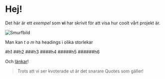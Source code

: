 
# Hej!
Det här är ett *exempel* som **vi** har skrivit för att visa hur coolt vårt projekt är.

![Smurfbild](file:/Users/antonlevholm/Desktop/Projekt/proton-text/Proton%20Text%20Directory/Bilder/Clumsy_Smurf.png)

Man kan *t o m* ha headings i olika storlekar

#h1
##h2
###h3
####h4
#####h5
######h6

Och [länkar](https://www.google.se)!

> Trots att vi ser kvoterade ut är det snarare Quotes som gäller!

